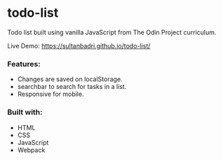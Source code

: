 # todo-list
Todo list built using vanilla JavaScript from The Odin Project curriculum.

Live Demo: https://sultanbadri.github.io/todo-list/

### Features:
* Changes are saved on localStorage.
* searchbar to search for tasks in a list.
* Responsive for mobile.

### Built with: 
 * HTML
 * CSS
 * JavaScript
 * Webpack
 
